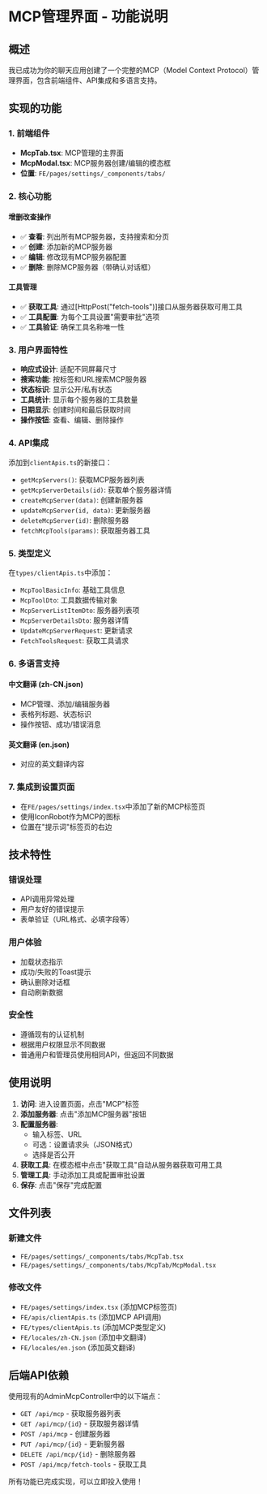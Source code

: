 # MCP管理界面 - 功能说明

## 概述
我已成功为你的聊天应用创建了一个完整的MCP（Model Context Protocol）管理界面，包含前端组件、API集成和多语言支持。

## 实现的功能

### 1. 前端组件
- **McpTab.tsx**: MCP管理的主界面
- **McpModal.tsx**: MCP服务器创建/编辑的模态框
- **位置**: `FE/pages/settings/_components/tabs/`

### 2. 核心功能
#### 增删改查操作
- ✅ **查看**: 列出所有MCP服务器，支持搜索和分页
- ✅ **创建**: 添加新的MCP服务器
- ✅ **编辑**: 修改现有MCP服务器配置
- ✅ **删除**: 删除MCP服务器（带确认对话框）

#### 工具管理
- ✅ **获取工具**: 通过[HttpPost("fetch-tools")]接口从服务器获取可用工具
- ✅ **工具配置**: 为每个工具设置"需要审批"选项
- ✅ **工具验证**: 确保工具名称唯一性

### 3. 用户界面特性
- **响应式设计**: 适配不同屏幕尺寸
- **搜索功能**: 按标签和URL搜索MCP服务器
- **状态标识**: 显示公开/私有状态
- **工具统计**: 显示每个服务器的工具数量
- **日期显示**: 创建时间和最后获取时间
- **操作按钮**: 查看、编辑、删除操作

### 4. API集成
添加到`clientApis.ts`的新接口：
- `getMcpServers()`: 获取MCP服务器列表
- `getMcpServerDetails(id)`: 获取单个服务器详情
- `createMcpServer(data)`: 创建新服务器
- `updateMcpServer(id, data)`: 更新服务器
- `deleteMcpServer(id)`: 删除服务器
- `fetchMcpTools(params)`: 获取服务器工具

### 5. 类型定义
在`types/clientApis.ts`中添加：
- `McpToolBasicInfo`: 基础工具信息
- `McpToolDto`: 工具数据传输对象
- `McpServerListItemDto`: 服务器列表项
- `McpServerDetailsDto`: 服务器详情
- `UpdateMcpServerRequest`: 更新请求
- `FetchToolsRequest`: 获取工具请求

### 6. 多语言支持
#### 中文翻译 (zh-CN.json)
- MCP管理、添加/编辑服务器
- 表格列标题、状态标识
- 操作按钮、成功/错误消息

#### 英文翻译 (en.json)
- 对应的英文翻译内容

### 7. 集成到设置页面
- 在`FE/pages/settings/index.tsx`中添加了新的MCP标签页
- 使用IconRobot作为MCP的图标
- 位置在"提示词"标签页的右边

## 技术特性

### 错误处理
- API调用异常处理
- 用户友好的错误提示
- 表单验证（URL格式、必填字段等）

### 用户体验
- 加载状态指示
- 成功/失败的Toast提示
- 确认删除对话框
- 自动刷新数据

### 安全性
- 遵循现有的认证机制
- 根据用户权限显示不同数据
- 普通用户和管理员使用相同API，但返回不同数据

## 使用说明

1. **访问**: 进入设置页面，点击"MCP"标签
2. **添加服务器**: 点击"添加MCP服务器"按钮
3. **配置服务器**: 
   - 输入标签、URL
   - 可选：设置请求头（JSON格式）
   - 选择是否公开
4. **获取工具**: 在模态框中点击"获取工具"自动从服务器获取可用工具
5. **管理工具**: 手动添加工具或配置审批设置
6. **保存**: 点击"保存"完成配置

## 文件列表

### 新建文件
- `FE/pages/settings/_components/tabs/McpTab.tsx`
- `FE/pages/settings/_components/tabs/McpTab/McpModal.tsx`

### 修改文件
- `FE/pages/settings/index.tsx` (添加MCP标签页)
- `FE/apis/clientApis.ts` (添加MCP API调用)
- `FE/types/clientApis.ts` (添加MCP类型定义)
- `FE/locales/zh-CN.json` (添加中文翻译)
- `FE/locales/en.json` (添加英文翻译)

## 后端API依赖
使用现有的AdminMcpController中的以下端点：
- `GET /api/mcp` - 获取服务器列表
- `GET /api/mcp/{id}` - 获取服务器详情
- `POST /api/mcp` - 创建服务器
- `PUT /api/mcp/{id}` - 更新服务器
- `DELETE /api/mcp/{id}` - 删除服务器
- `POST /api/mcp/fetch-tools` - 获取工具

所有功能已完成实现，可以立即投入使用！
